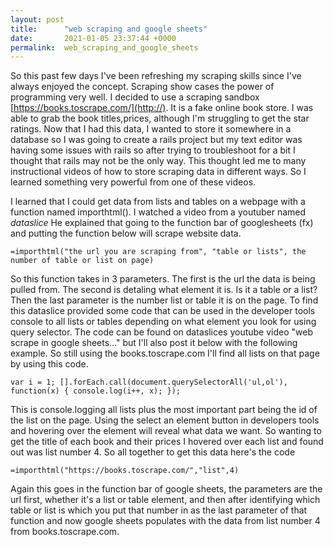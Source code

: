 ```yaml
---
layout: post
title:      "web scraping and google sheets"
date:       2021-01-05 23:37:44 +0000
permalink:  web_scraping_and_google_sheets
---
```



So this past few days I've been refreshing my scraping skills since I've always enjoyed the concept. Scraping show cases the power of programming very well. I decided to use a scraping sandbox [https://books.toscrape.com/](http://). It is a fake online book store. I was able to grab the book titles,prices, although I'm struggling to get the star ratings. Now that I had this data, I wanted to store it somewhere in a database so I was going to create a rails project but my text editor was having some issues with rails so after trying to troubleshoot for a bit I thought that rails may not be the only way. This thought led me to many instructional videos of how to store scraping data in different ways. So I learned something very powerful from one of these videos.

I learned that I could get data from lists and tables on a webpage with a function named importhtml(). I watched a video from a youtuber named *dataslice* He explained that going to the function bar of googlesheets (fx) and putting the function below will scrape website data.

```
=importhtml("the url you are scraping from", "table or lists", the number of table or list on page)
```

So this function takes in 3 parameters. The first is the url the data is being pulled from. The second is detaling what element it is. Is it a table or a list? Then the last parameter is the number list or table it is on the page. To find this dataslice provided some code that can be used in the developer tools console to all lists or tables depending on what element you look for using query selector. The code can be found on dataslices youtube video "web scrape in google sheets..." but I'll also post it below with the following example. So still using the books.toscrape.com I'll find all lists on that page by using this code.

```
var i = 1; [].forEach.call(document.querySelectorAll('ul,ol'), function(x) { console.log(i++, x); });
```

This is console.logging all  lists plus the most important part being the id of the list on the page. Using the select an element button in developers tools and hovering over the element will reveal what data we want. So wanting to get the title of each book and their prices I hovered over each list and found out was list number 4. So all together to get this data here's the code

```
=importhtml("https://books.toscrape.com/","list",4)
```

Again this goes in the function bar of google sheets, the parameters are the url first, whether it's a list or table element, and then after identifying which table or list is which you put that number in as the last parameter of that function and now google sheets populates with the data from list number 4 from books.toscrape.com. 
